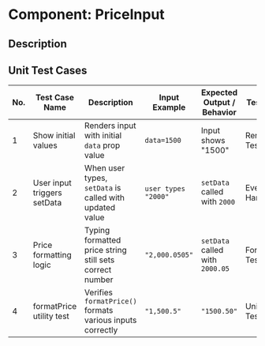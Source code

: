 # Component: PriceInput
## Description
## Unit Test Cases

| No. | Test Case Name              | Description                                                | Input Example         | Expected Output / Behavior              | Test Type       |
|-----|-----------------------------|------------------------------------------------------------|-----------------------|------------------------------------------|-----------------|
| 1   | Show initial values         | Renders input with initial `data` prop value               | `data=1500`           | Input shows "1500"                       | Render Test     |
| 2   | User input triggers setData | When user types, `setData` is called with updated value    | `user types "2000"`   | `setData` called with `2000`             | Event Handling  |
| 3   | Price formatting logic      | Typing formatted price string still sets correct number    | `"2,000.0505"`        | `setData` called with `2000.05`          | Formatting Test |
| 4   | formatPrice utility test    | Verifies `formatPrice()` formats various inputs correctly  | `"1,500.5"`           | `"1500.50"`                              | Unit Logic Test |